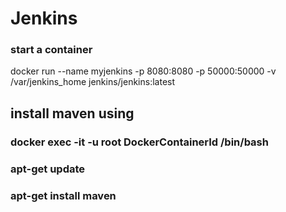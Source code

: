 # Jenkins

### start a container
docker run --name myjenkins -p 8080:8080 -p 50000:50000 -v /var/jenkins_home jenkins/jenkins:latest

## install maven using
### docker exec -it -u root DockerContainerId /bin/bash
### apt-get update
### apt-get install maven
